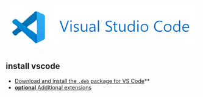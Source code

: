 # ![install - 2025](/Assets/images/vscode.png)

## install vscode

* [Download and install the `.deb` package for VS Code](https://code.visualstudio.com/)**
* [**optional** Additional extensions](../VSCode/Extensions.md)
